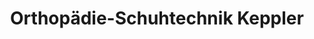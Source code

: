 ---
title: "Orthopädie-Schuhtechnik Keppler"
url: /goettingen/orthopaedie-schuhtechnik-keppler/
shop: Schuhe
---